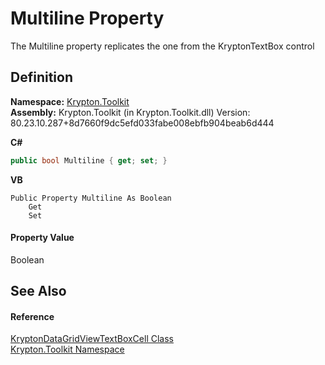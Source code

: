 # Multiline Property


The Multiline property replicates the one from the KryptonTextBox control



## Definition
**Namespace:** <a href="79d2eac2-21f4-54ff-7552-b20c33c30600.md">Krypton.Toolkit</a>  
**Assembly:** Krypton.Toolkit (in Krypton.Toolkit.dll) Version: 80.23.10.287+8d7660f9dc5efd033fabe008ebfb904beab6d444

**C#**
``` C#
public bool Multiline { get; set; }
```
**VB**
``` VB
Public Property Multiline As Boolean
	Get
	Set
```



#### Property Value
Boolean

## See Also


#### Reference
<a href="91f95759-e675-412d-1d3b-be12a0f61849.md">KryptonDataGridViewTextBoxCell Class</a>  
<a href="79d2eac2-21f4-54ff-7552-b20c33c30600.md">Krypton.Toolkit Namespace</a>  
